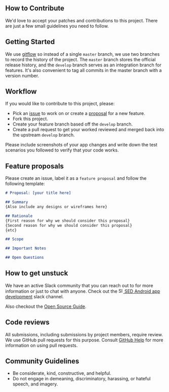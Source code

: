 How to Contribute
-----------------
We'd love to accept your patches and contributions to this project. There are just a few small guidelines you need to follow.

Getting Started
---------------
We use [gitflow](https://www.atlassian.com/git/tutorials/comparing-workflows/gitflow-workflow) so instead of a single `master` branch, we use two branches to record the history of the project. The `master` branch stores the official release history, and the `develop` branch serves as an integration branch for features. It's also convenient to tag all commits in the master branch with a version number.

Workflow
--------
If you would like to contribute to this project, please:
- Pick an [issue](https://github.com/SoftwareEngineeringDaily/software-engineering-daily-android/issues) to work on or create a [proposal](https://github.com/SoftwareEngineeringDaily/software-engineering-daily-android/blob/master/CONTRIBUTING.md#feature-proposals) for a new feature.
- Fork this project.
- Create your feature branch based off the `develop` branch.
- Create a pull request to get your worked reviewed and merged back into the upstream `develop` branch.

Please include screenshots of your app changes and write down the test scenarios you followed to verify that your code works.

Feature proposals
-----------------
Please create an issue, label it as a `feature proposal` and follow the following template:
```markdown
# Proposal: [your title here]

## Summary
{Also include any designs or wireframes here}

## Rationale
{First reason for why we should consider this proposal}
{Second reason for why we should consider this proposal}
{etc}

## Scope

## Important Notes

## Open Questions
```

How to get unstuck
------------------
We have an active Slack community that you can reach out to for more information or just to chat with anyone. Check out the [<img src="https://upload.wikimedia.org/wikipedia/commons/7/76/Slack_Icon.png" alt="Slack Channel" width="15px"/> SED Android app development](https://softwaredaily.slack.com/app_redirect?channel=sed_app_android) slack channel. 

Also checkout the [Open Source Guide](https://softwareengineeringdaily.github.io/).

Code reviews
------------
All submissions, including submissions by project members, require review. We use GitHub pull requests for this purpose. Consult [GitHub Help](https://help.github.com/articles/about-pull-requests/) for more information on using pull requests.

Community Guidelines
--------------------
- Be considerate, kind, constructive, and helpful.
- Do not engage in demeaning, discriminatory, harassing, or hateful speech, and imagery.
